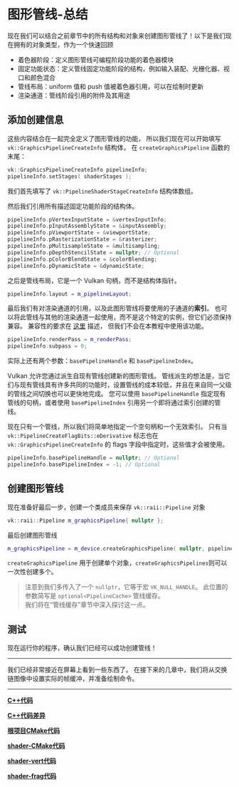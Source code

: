 # **图形管线-总结**

现在我们可以结合之前章节中的所有结构和对象来创建图形管线了！以下是我们现在拥有的对象类型，作为一个快速回顾

- 着色器阶段：定义图形管线可编程阶段功能的着色器模块
- 固定功能状态：定义管线固定功能阶段的结构，例如输入装配、光栅化器、视口和颜色混合
- 管线布局：uniform 值和 push 值被着色器引用，可以在绘制时更新
- 渲染通道：管线阶段引用的附件及其用途

## **添加创建信息**

这些内容结合在一起完全定义了图形管线的功能，
所以我们现在可以开始填写 `vk::GraphicsPipelineCreateInfo` 结构体，
在 `createGraphicsPipeline` 函数的末尾：

```cpp
vk::GraphicsPipelineCreateInfo pipelineInfo;
pipelineInfo.setStages( shaderStages );
```

我们首先填写了 `vk::PipelineShaderStageCreateInfo` 结构体数组。

然后我们引用所有描述固定功能阶段的结构体。

```cpp
pipelineInfo.pVertexInputState = &vertexInputInfo;
pipelineInfo.pInputAssemblyState = &inputAssembly;
pipelineInfo.pViewportState = &viewportState;
pipelineInfo.pRasterizationState = &rasterizer;
pipelineInfo.pMultisampleState = &multisampling;
pipelineInfo.pDepthStencilState = nullptr; // Optional
pipelineInfo.pColorBlendState = &colorBlending;
pipelineInfo.pDynamicState = &dynamicState;
```

之后是管线布局，它是一个 Vulkan 句柄，而不是结构体指针。

```cpp
pipelineInfo.layout = m_pipelineLayout;
```

最后我们有对渲染通道的引用，以及此图形管线将要使用的子通道的**索引**。
也可以将此管线与其他的渲染通道一起使用，而不是这个特定的实例，但它们必须保持兼容。
兼容性的要求在 [这里](https://www.khronos.org/registry/vulkan/specs/1.3-extensions/html/chap8.html#renderpass-compatibility) 描述，
但我们不会在本教程中使用该功能。

```cpp
pipelineInfo.renderPass = m_renderPass;
pipelineInfo.subpass = 0;
```

实际上还有两个参数：`basePipelineHandle` 和 `basePipelineIndex`。

Vulkan 允许您通过派生自现有管线创建新的图形管线。
管线派生的想法是，当它们与现有管线具有许多共同的功能时，设置管线的成本较低，并且在来自同一父级的管线之间切换也可以更快地完成。
您可以使用 `basePipelineHandle` 指定现有管线的句柄，或者使用 `basePipelineIndex` 引用另一个即将通过索引创建的管线。

现在只有一个管线，所以我们将简单地指定一个空句柄和一个无效索引。
只有当 `vk::PipelineCreateFlagBits::eDerivative` 标志也在 `vk::GraphicsPipelineCreateInfo` 的 flags 字段中指定时，这些值才会被使用。

```cpp
pipelineInfo.basePipelineHandle = nullptr; // Optional
pipelineInfo.basePipelineIndex = -1; // Optional
```

## **创建图形管线**

现在准备好最后一步，创建一个类成员来保存 `vk::raii::Pipeline` 对象

```cpp
vk::raii::Pipeline m_graphicsPipeline{ nullptr };
```

最后创建图形管线

```cpp
m_graphicsPipeline = m_device.createGraphicsPipeline( nullptr, pipelineInfo );
```

`createGraphicsPipeline` 用于创建单个对象，`createGraphicsPipelines`则可以一次性创建多个。

> 注意到我们多传入了一个 `nullptr`，它等于宏 `VK_NULL_HANDLE`。 
> 此位置的参数简写是 `optional<PipelineCache>` 管线缓存。  
> 我们将在“管线缓存”章节中深入探讨这一点。

## **测试**

现在运行你的程序，确认我们已经可以成功创建管线！

---

我们已经非常接近在屏幕上看到一些东西了。
在接下来的几章中，我们将从交换链图像中设置实际的帧缓冲，并准备绘制命令。

---

**[C++代码](../../codes/01/24_conclusion/main.cpp)**

**[C++代码差异](../../codes/01/24_conclusion/main.diff)**

**[根项目CMake代码](../../codes/01/21_shader/CMakeLists.txt)**

**[shader-CMake代码](../../codes/01/21_shader/shaders/CMakeLists.txt)**

**[shader-vert代码](../../codes/01/21_shader/shaders/shader.vert)**

**[shader-frag代码](../../codes/01/21_shader/shaders/shader.frag)**
